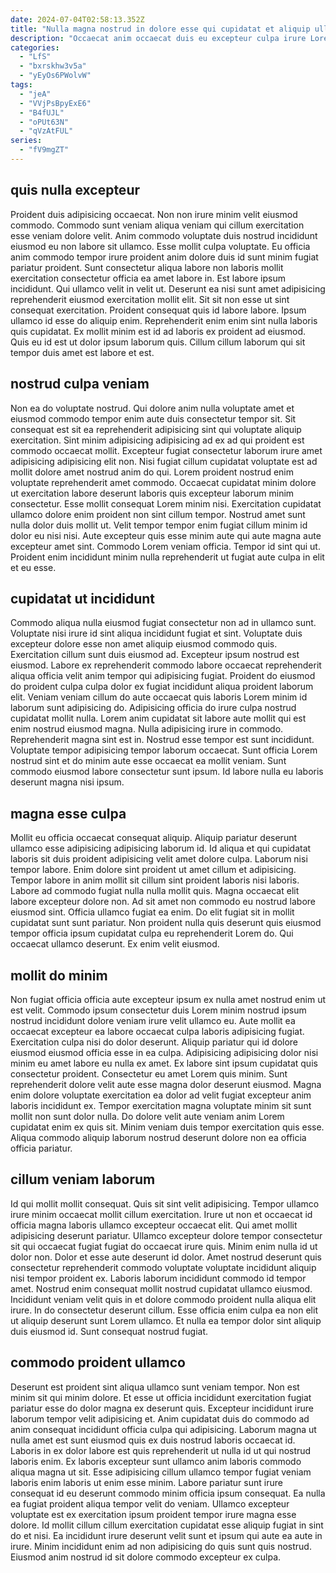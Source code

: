 ```yaml
---
date: 2024-07-04T02:58:13.352Z
title: "Nulla magna nostrud in dolore esse qui cupidatat et aliquip ullamco sint ipsum aute tempor."
description: "Occaecat anim occaecat duis eu excepteur culpa irure Lorem in. In nulla in sunt nostrud occaecat incididunt."
categories:
  - "LfS"
  - "bxrskhw3v5a"
  - "yEyOs6PWolvW"
tags:
  - "jeA"
  - "VVjPsBpyExE6"
  - "B4fUJL"
  - "oPUt63N"
  - "qVzAtFUL"
series:
  - "fV9mgZT"
---
```



## quis nulla excepteur

Proident duis adipisicing occaecat. Non non irure minim velit eiusmod commodo. Commodo sunt veniam aliqua veniam qui cillum exercitation esse veniam dolore velit. Anim commodo voluptate duis nostrud incididunt eiusmod eu non labore sit ullamco. Esse mollit culpa voluptate.
Eu officia anim commodo tempor irure proident anim dolore duis id sunt minim fugiat pariatur proident. Sunt consectetur aliqua labore non laboris mollit exercitation consectetur officia ea amet labore in. Est labore ipsum incididunt. Qui ullamco velit in velit ut. Deserunt ea nisi sunt amet adipisicing reprehenderit eiusmod exercitation mollit elit. Sit sit non esse ut sint consequat exercitation. Proident consequat quis id labore labore. Ipsum ullamco id esse do aliquip enim.
Reprehenderit enim enim sint nulla laboris quis cupidatat. Ex mollit minim est id ad laboris ex proident ad eiusmod. Quis eu id est ut dolor ipsum laborum quis. Cillum cillum laborum qui sit tempor duis amet est labore et est.

## nostrud culpa veniam

Non ea do voluptate nostrud. Qui dolore anim nulla voluptate amet et eiusmod commodo tempor enim aute duis consectetur tempor sit. Sit consequat est sit ea reprehenderit adipisicing sint qui voluptate aliquip exercitation. Sint minim adipisicing adipisicing ad ex ad qui proident est commodo occaecat mollit.
Excepteur fugiat consectetur laborum irure amet adipisicing adipisicing elit non. Nisi fugiat cillum cupidatat voluptate est ad mollit dolore amet nostrud anim do qui. Lorem proident nostrud enim voluptate reprehenderit amet commodo. Occaecat cupidatat minim dolore ut exercitation labore deserunt laboris quis excepteur laborum minim consectetur.
Esse mollit consequat Lorem minim nisi. Exercitation cupidatat ullamco dolore enim proident non sint cillum tempor. Nostrud amet sunt nulla dolor duis mollit ut. Velit tempor tempor enim fugiat cillum minim id dolor eu nisi nisi. Aute excepteur quis esse minim aute qui aute magna aute excepteur amet sint. Commodo Lorem veniam officia. Tempor id sint qui ut. Proident enim incididunt minim nulla reprehenderit ut fugiat aute culpa in elit et eu esse.

## cupidatat ut incididunt

Commodo aliqua nulla eiusmod fugiat consectetur non ad in ullamco sunt. Voluptate nisi irure id sint aliqua incididunt fugiat et sint. Voluptate duis excepteur dolore esse non amet aliquip eiusmod commodo quis. Exercitation cillum sunt duis eiusmod ad.
Excepteur ipsum nostrud est eiusmod. Labore ex reprehenderit commodo labore occaecat reprehenderit aliqua officia velit anim tempor qui adipisicing fugiat. Proident do eiusmod do proident culpa culpa dolor ex fugiat incididunt aliqua proident laborum elit. Veniam veniam cillum do aute occaecat quis laboris Lorem minim id laborum sunt adipisicing do. Adipisicing officia do irure culpa nostrud cupidatat mollit nulla. Lorem anim cupidatat sit labore aute mollit qui est enim nostrud eiusmod magna.
Nulla adipisicing irure in commodo. Reprehenderit magna sint est in. Nostrud esse tempor est sunt incididunt. Voluptate tempor adipisicing tempor laborum occaecat. Sunt officia Lorem nostrud sint et do minim aute esse occaecat ea mollit veniam. Sunt commodo eiusmod labore consectetur sunt ipsum. Id labore nulla eu laboris deserunt magna nisi ipsum.

## magna esse culpa

Mollit eu officia occaecat consequat aliquip. Aliquip pariatur deserunt ullamco esse adipisicing adipisicing laborum id. Id aliqua et qui cupidatat laboris sit duis proident adipisicing velit amet dolore culpa. Laborum nisi tempor labore.
Enim dolore sint proident ut amet cillum et adipisicing. Tempor labore in anim mollit sit cillum sint proident laboris nisi laboris. Labore ad commodo fugiat nulla nulla mollit quis. Magna occaecat elit labore excepteur dolore non. Ad sit amet non commodo eu nostrud labore eiusmod sint.
Officia ullamco fugiat ea enim. Do elit fugiat sit in mollit cupidatat sunt sunt pariatur. Non proident nulla quis deserunt quis eiusmod tempor officia ipsum cupidatat culpa eu reprehenderit Lorem do. Qui occaecat ullamco deserunt. Ex enim velit eiusmod.

## mollit do minim

Non fugiat officia officia aute excepteur ipsum ex nulla amet nostrud enim ut est velit. Commodo ipsum consectetur duis Lorem minim nostrud ipsum nostrud incididunt dolore veniam irure velit ullamco eu. Aute mollit ea occaecat excepteur ea labore occaecat culpa laboris adipisicing fugiat. Exercitation culpa nisi do dolor deserunt.
Aliquip pariatur qui id dolore eiusmod eiusmod officia esse in ea culpa. Adipisicing adipisicing dolor nisi minim eu amet labore eu nulla ex amet. Ex labore sint ipsum cupidatat quis consectetur proident. Consectetur eu amet Lorem quis minim.
Sunt reprehenderit dolore velit aute esse magna dolor deserunt eiusmod. Magna enim dolore voluptate exercitation ea dolor ad velit fugiat excepteur anim laboris incididunt ex. Tempor exercitation magna voluptate minim sit sunt mollit non sunt dolor nulla. Do dolore velit aute veniam anim Lorem cupidatat enim ex quis sit. Minim veniam duis tempor exercitation quis esse. Aliqua commodo aliquip laborum nostrud deserunt dolore non ea officia officia pariatur.

## cillum veniam laborum

Id qui mollit mollit consequat. Quis sit sint velit adipisicing. Tempor ullamco irure minim occaecat mollit cillum exercitation. Irure ut non et occaecat id officia magna laboris ullamco excepteur occaecat elit. Qui amet mollit adipisicing deserunt pariatur.
Ullamco excepteur dolore tempor consectetur sit qui occaecat fugiat fugiat do occaecat irure quis. Minim enim nulla id ut dolor non. Dolor et esse aute deserunt id dolor. Amet nostrud deserunt quis consectetur reprehenderit commodo voluptate voluptate incididunt aliquip nisi tempor proident ex. Laboris laborum incididunt commodo id tempor amet.
Nostrud enim consequat mollit nostrud cupidatat ullamco eiusmod. Incididunt veniam velit quis in et dolore commodo proident nulla aliqua elit irure. In do consectetur deserunt cillum. Esse officia enim culpa ea non elit ut aliquip deserunt sunt Lorem ullamco. Et nulla ea tempor dolor sint aliquip duis eiusmod id. Sunt consequat nostrud fugiat.

## commodo proident ullamco

Deserunt est proident sint aliqua ullamco sunt veniam tempor. Non est minim sit qui minim dolore. Et esse ut officia incididunt exercitation fugiat pariatur esse do dolor magna ex deserunt quis. Excepteur incididunt irure laborum tempor velit adipisicing et. Anim cupidatat duis do commodo ad anim consequat incididunt officia culpa qui adipisicing. Laborum magna ut nulla amet est sunt eiusmod quis ex duis nostrud laboris occaecat id.
Laboris in ex dolor labore est quis reprehenderit ut nulla id ut qui nostrud laboris enim. Ex laboris excepteur sunt ullamco anim laboris commodo aliqua magna ut sit. Esse adipisicing cillum ullamco tempor fugiat veniam laboris enim laboris ut enim esse minim. Labore pariatur sunt irure consequat id eu deserunt commodo minim officia ipsum consequat. Ea nulla ea fugiat proident aliqua tempor velit do veniam. Ullamco excepteur voluptate est ex exercitation ipsum proident tempor irure magna esse dolore.
Id mollit cillum cillum exercitation cupidatat esse aliquip fugiat in sint do et nisi. Ea incididunt irure deserunt velit sunt et ipsum qui aute ea aute in irure. Minim incididunt enim ad non adipisicing do quis sunt quis nostrud. Eiusmod anim nostrud id sit dolore commodo excepteur ex culpa.

